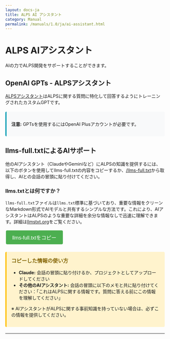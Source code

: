 ```yaml
---
layout: docs-ja
title: ALPS AI アシスタント
category: Manual
permalink: /manuals/1.0/ja/ai-assistant.html
---
```


# ALPS AIアシスタント

AIの力でALPS開発をサポートすることができます。

## OpenAI GPTs - ALPSアシスタント

[ALPSアシスタント](https://chatgpt.com/g/g-HYPygRnLS-alps-assistant)はALPSに関する質問に特化して回答するようにトレーニングされたカスタムGPTです。

<div class="info-box">
  <p><strong>注意:</strong> GPTsを使用するにはOpenAI Plusアカウントが必要です。</p>
</div>

## llms-full.txtによるAIサポート

他のAIアシスタント（ClaudeやGeminiなど）にALPSの知識を提供するには、以下のボタンを使用してllms-full.txtの内容をコピーするか、[/llms-full.txt](/llms-full.txt)から取得し、AIとの会話の冒頭に貼り付けてください。

### llms.txtとは何ですか？

`llms-full.txt`ファイルは`llms.txt`標準に基づいており、重要な情報をクリーンなMarkdown形式でAIモデルと共有するシンプルな方法です。これにより、AIアシスタントはALPSのような重要な詳細を余分な情報なしで迅速に理解できます。詳細は[llmstxt.org](https://llmstxt.org/)をご覧ください。

<button id="copyLlmsText" class="copy-button">llms-full.txtをコピー</button>
<span id="copyStatus" class="copy-status"></span>

<div class="usage-guide">
  <h3>コピーした情報の使い方</h3>
  <ul>
    <li><strong>Claude:</strong> 会話の冒頭に貼り付けるか、プロジェクトとしてアップロードしてください</li>
    <li><strong>その他のAIアシスタント:</strong> 会話の冒頭に以下のメモと共に貼り付けてください：「これはALPSに関する情報です。質問に答える前にこの情報を理解してください」</li>
  </ul>
  <p>※ AIアシスタントがALPSに関する事前知識を持っていない場合は、必ずこの情報を提供してください。</p>
</div>


---

<script>
document.getElementById('copyLlmsText').addEventListener('click', function() {
  // Fetch the llms-full.txt file from the root
  fetch('/llms-full.txt')
    .then(response => {
      if (!response.ok) {
        throw new Error('File not found');
      }
      return response.text();
    })
    .then(text => {
      navigator.clipboard.writeText(text).then(function() {
        const status = document.getElementById('copyStatus');
        status.textContent = 'Copied!';
        setTimeout(function() {
          status.textContent = '';
        }, 2000);
      }).catch(function(err) {
        console.error('Failed to copy to clipboard', err);
        alert('Failed to copy to clipboard.');
      });
    })
    .catch(error => {
      console.error('Failed to load file:', error);
      alert('Failed to load llms-full.txt.');
    });
});
</script>

<style>
.info-box {
  background-color: #f8f9fa;
  border-left: 4px solid #17a2b8;
  padding: 15px;
  margin: 20px 0;
  border-radius: 4px;
}

.usage-guide {
  background-color: #fff3cd;
  border-left: 4px solid #ffc107;
  padding: 15px;
  margin: 20px 0;
  border-radius: 4px;
}

.usage-guide h3 {
  margin-top: 0;
  color: #856404;
}

.copy-button {
  background-color: #4CAF50;
  border: none;
  color: white;
  padding: 10px 20px;
  text-align: center;
  text-decoration: none;
  display: inline-block;
  font-size: 16px;
  margin: 4px 2px;
  cursor: pointer;
  border-radius: 4px;
  transition: background-color 0.3s;
}

.copy-button:hover {
  background-color: #45a049;
}

.copy-status {
  margin-left: 10px;
  color: #4CAF50;
  font-weight: bold;
}
</style>

